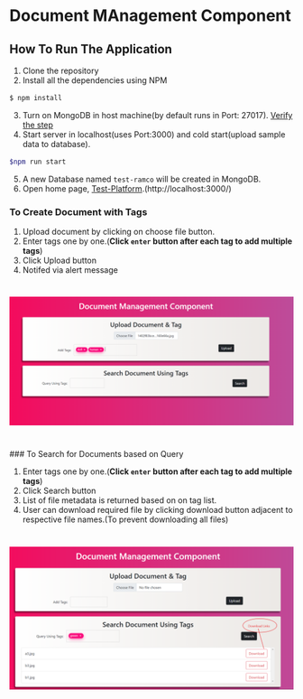# Document MAnagement Component 

## How To Run The Application

1. Clone the repository
2. Install all the dependencies using NPM
```bash
$ npm install 
```
3. Turn on MongoDB in host machine(by default runs in Port: 27017). [Verify the step](https://zellwk.com/blog/local-mongodb/)
4. Start server in localhost(uses Port:3000) and cold start(upload sample data to database).
```bash
$npm run start
```
5. A new Database named `test-ramco` will be created in MongoDB. 
6. Open home page, [Test-Platform](http://localhost:3000/).(http://localhost:3000/)

### To Create Document with Tags

1. Upload document by clicking on choose file button.
2. Enter tags one by one.(**Click `enter` button after each tag to add multiple tags**)
3. Click Upload button
4. Notifed via alert message

<h1 align="center">
<img src="utils/asset/Upload.png" alt="Upload" width="700">
</h1>
<br>
### To Search for Documents based on Query

1. Enter tags one by one.(**Click `enter` button after each tag to add multiple tags**)
2. Click Search button
3. List of file metadata is returned based on on tag list.
4. User can download required file by clicking download button adjacent to respective file names.(To prevent downloading all files)

<h1 align="center">
<img src="utils/asset/download.png" alt="Download" width="700">
</h1>
<br>
